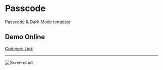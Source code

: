 # Passcode
Passcode &amp; Dark Mode template

## Demo Online

[Codepen Link](https://codepen.io/emnatkins/full/YzJgPOZ)
<hr>

![Screenshot](https://github.com/emnatkins/raybot/assets/102804483/b136d9f6-f854-44d6-b7e1-84d818eaca9f)

